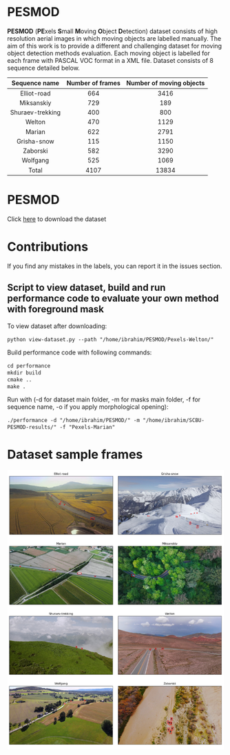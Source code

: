 # PESMOD
**PESMOD** (**PE**xels **S**mall **M**oving **O**bject **D**etection) dataset consists of high resolution aerial images in which moving objects are labelled manually. The aim of this work is to provide a different and challenging dataset for moving object detection methods evaluation. Each moving object is labelled for each frame with PASCAL VOC format in a XML file. Dataset consists of 8 sequence detailed below.


|   Sequence name  | Number of frames | Number of moving objects |
|:----------------:|:----------------:|:------------------------:|
| Elliot-road      | 664              | 3416                     |
| Miksanskiy       | 729              | 189                      |
| Shuraev-trekking | 400              | 800                      |
| Welton           | 470              | 1129                     |
| Marian           | 622              | 2791                     |
| Grisha-snow      | 115              | 1150                     |
| Zaborski         | 582              | 3290                     |
| Wolfgang         | 525              | 1069                     |
| Total            |       4107       |           13834          |


# PESMOD

Click [here](https://drive.google.com/file/d/153fLcf4F33G3oKWYUkggBWJRP5LVHV60/view?usp=sharing) to download the dataset

# Contributions
If you find any mistakes in the labels, you can report it in the issues section.

## Script to view dataset, build and run performance code to evaluate your own method with foreground mask 

To view dataset after downloading: 

```
python view-dataset.py --path "/home/ibrahim/PESMOD/Pexels-Welton/"
```

Build performance code with following commands: 
```
cd performance
mkdir build
cmake ..
make .
```
Run with (-d for dataset main folder, -m for masks main folder, -f for sequence name, -o if you apply morphological opening):
```
./performance -d "/home/ibrahim/PESMOD/" -m "/home/ibrahim/SCBU-PESMOD-results/" -f "Pexels-Marian"
```

# Dataset sample frames
![Example frames from each sequence in the dataset](images/dataset.png)


